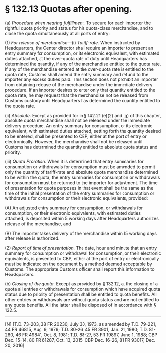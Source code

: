 # § 132.13   Quotas after opening.

(a) *Procedure when nearing fulfillment.* To secure for each importer the rightful quota priority and status for his quota-class merchandise, and to close the quota simultaneously at all ports of entry:


(1) *For release of merchandise*—(i) *Tariff-rate.* When instructed by Headquarters, the Center director shall require an importer to present an entry summary for consumption, or its electronic equivalent, with estimated duties attached, at the over-quota rate of duty until Headquarters has determined the quantity, if any of the merchandise entitled to the quota rate. If any of the merchandise entered at the over-quota rate is entitled to the quota rate, Customs shall amend the entry summary and refund to the importer any excess duties paid. This section does not prohibit an importer from obtaining release of the merchandise under the immediate delivery procedure. If an importer desires to enter only that quantity entitled to the quota rate, he may request that the merchandise not be released from Customs custody until Headquarters has determined the quantity entitled to the quota rate.


(ii) *Absolute.* Except as provided for in § 142.21 (e)(2) and (g) of this chapter, absolute quota merchandise shall not be released under the immediate delivery procedure. An entry summary for consumption, or its electronic equivalent, with estimated duties attached, setting forth the quantity desired to be entered, shall be presented to CBP, either at the port of entry or electronically. However, the merchandise shall not be released until Customs has determined the quantity entitled to absolute quota status and priority.


(iii) *Quota Proration.* When it is determined that entry summaries for consumption or withdrawals for consumption must be amended to permit only the quantity of tariff-rate and absolute quota merchandise determined to be within the quota, the entry summaries for consumption or withdrawals for consumption must be returned to the importer for adjustment. The time of presentation for quota purposes in that event shall be the same as the time of the initial presentation of the entry summaries for consumption or withdrawals for consumption or their electronic equivalents, provided:


(A) An adjusted entry summary for consumption, or withdrawals for consumption, or their electronic equivalents, with estimated duties attached, is deposited within 5 working days after Headquarters authorizes release of the merchandise, and


(B) The importer takes delivery of the merchandise within 15 working days after release is authorized.


(2) *Report of time of presentation.* The date, hour and minute that an entry summary for consumption or withdrawal for consumption, or their electronic equivalents, is presented to CBP, either at the port of entry or electronically must be indicated on the document by a method deemed acceptable by Customs. The appropriate Customs officer shall report this information to Headquarters.


(b) *Closing of the quota.* Except as provided by § 132.12, at the closing of a quota all entries or withdrawals for consumption which have acquired quota status due to priority of presentation shall be entitled to quota benefits. All other entries or withdrawals are without quota status and are not entitled to any quota benefits. All the latter shall be disposed of in accordance with § 132.5.



---

[N] [T.D. 73-203, 38 FR 20230, July 30, 1973, as amended by T.D. 79-221, 44 FR 46815, Aug. 9, 1979; T.D. 80-26, 45 FR 3901, Jan. 21, 1980; T.D. 81-260, 46 FR 49841, Oct. 8, 1981; T.D. 88-27, 53 FR 19897, June 1, 1988; CBP Dec. 15-14, 80 FR 61287, Oct. 13, 2015; CBP Dec. 16-26, 81 FR 93017, Dec. 20, 2016]





